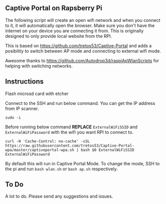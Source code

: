 ## Captive Portal on Rapsberry Pi

The following script will create an open wifi network and when you connect to it, it will automatically open the browser. Make sure you don't have the internet on your device you are connecting it from. This is originally designed to only provide local website from the RPI.

This is based on https://github.com/tretos53/Captive-Portal and adds a posibility to switch between AP mode and connecting to external wifi mode.

Awesome thanks to https://github.com/Autodrop3d/raspiApWlanScripts for helping with switching networks.

## Instructions

Flash microsd card with etcher

Connect to the SSH and run below command. You can get the IP address from IP scanner.

```
sudo -i
```

Before running below command **REPLACE** `ExternalWiFiSSID` and `ExternalWiFiPassword` with the wifi you want RPI to connect to.

```
curl -H 'Cache-Control: no-cache' -sSL https://raw.githubusercontent.com/tretos53/Captive-Portal-wpa/master/captiveportal-wpa.sh | bash $0 ExternalWiFiSSID ExternalWiFiPassword
```

By default this will run in Captive Portal Mode. To change the mode, SSH to the pi and run `bash wlan.sh` or `bash ap.sh` respectively.

## To Do

A lot to do. Please send any suggestions and issues.
